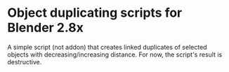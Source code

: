 # Object duplicating scripts for Blender 2.8x
A simple script (not addon) that creates linked duplicates of selected objects with decreasing/increasing distance. For now, the script's result is destructive.
